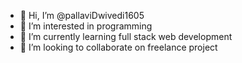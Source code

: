 - 👋 Hi, I’m @pallaviDwivedi1605
- 👀 I’m interested in programming 
- 🌱 I’m currently learning full stack web development
- 💞️ I’m looking to collaborate on freelance project

<!---
pallaviDwivedi1605/pallaviDwivedi1605 is a ✨ special ✨ repository because its `README.md` (this file) appears on your GitHub profile.
You can click the Preview link to take a look at your changes.
--->
